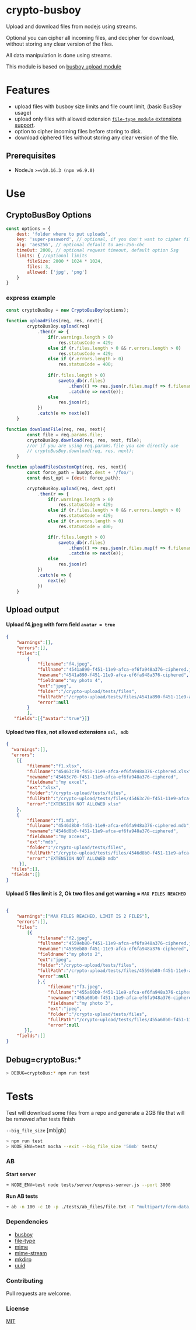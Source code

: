 # crypto-busboy
Upload and download files from nodejs using streams.

Optional you can cipher all incoming files, and decipher for download, without storing any clear version of the files.

All data manipulation is done using streams.  

This module is based on [busboy upload module](https://github.com/mscdex/busboy) 

# Features
* upload files with busboy size limits and file count limit, (basic BusBoy usage)
* upload only files with allowed extension [`file-type module` extensions support](https://github.com/sindresorhus/file-type#supported-file-types).
* option to cipher incoming files before storing to disk.
* download ciphered files without storing any clear version of the file.  

## Prerequisites
* NodeJs `>=v10.16.3 (npm v6.9.0)`

# Use
## CryptoBusBoy Options
```js
const options = {
    dest: 'folder where to put uploads',
    key: 'super-password', // optional, if you don't want to cipher files delete this
    alg: 'aes256', // optional default to aes-256-cbc
    timeOut: 2000, // optional request timeout, default option 5sg  
    limits: { //optional limits
        fileSize: 2000 * 1024 * 1024,
        files: 3,
        allowed: ['jpg', 'png']
    }
}
```

### express example
```js
const cryptoBusBoy = new CryptoBusBoy(options);
 
function uploadFiles(req, res, next){
        cryptoBusBoy.upload(req)
            .then(r => {
                if(r.warnings.length > 0)
                    res.statusCode = 429;
                else if (r.files.length > 0 && r.errors.length > 0)
                    res.statusCode = 429;
                else if (r.errors.length > 0)
                    res.statusCode = 400;
                
                if(r.files.length > 0)
                    saveto_db(r.files)
                        .then(() => res.json(r.files.map(f => f.filename)))
                        .catch(e => next(e));
                else
                    res.json(r);
            })
            .catch(e => next(e))
    }

function downloadFile(req, res, next){
        const file = req.params.file;
        cryptoBusBoy.download(req, res, next, file);
        //or if you are using req.params.file you can directly use
        // cryptoBusBoy.download(req, res, next);
    }

function uploadFilesCustomOpt(req, res, next){
        const force_path = busOpt.dest + '/foo/';
        const dest_opt = {dest: force_path};

        cryptoBusBoy.upload(req, dest_opt)
            .then(r => {
                if(r.warnings.length > 0)
                    res.statusCode = 429;
                else if (r.files.length > 0 && r.errors.length > 0)
                    res.statusCode = 429;
                else if (r.errors.length > 0)
                    res.statusCode = 400;

                if(r.files.length > 0)
                    saveto_db(r.files)
                        .then(() => res.json(r.files.map(f => f.filename)))
                        .catch(e => next(e));
                else
                    res.json(r)
            })
            .catch(e => {
                next(e)
            })
    }
```

## Upload output
#### Upload f4.jpeg with form field `avatar = true`

```json
{
    "warnings":[],
    "errors":[],
    "files":[
        {
            "filename":"f4.jpeg",
            "fullname":"4541a890-f451-11e9-afca-ef6fa948a376-ciphered.jpeg",
            "newname":"4541a890-f451-11e9-afca-ef6fa948a376-ciphered",
            "fieldname":"my photo 4",
            "ext":"jpeg",
            "folder":"/crypto-upload/tests/files",
            "fullPath":"/crypto-upload/tests/files/4541a890-f451-11e9-afca-ef6fa948a376-ciphered.jpeg",
            "error":null
        }
        ],
   "fields":[{"avatar":"true"}]}
```
#### Upload two files, not allowed extensions `xsl, mdb`

```json
{
  "warnings":[],
  "errors":
    [{
        "filename":"f1.xlsx",
        "fullname":"45463c70-f451-11e9-afca-ef6fa948a376-ciphered.xlsx",
        "newname":"45463c70-f451-11e9-afca-ef6fa948a376-ciphered",
        "fieldname":"my excel",
        "ext":"xlsx",
        "folder":"/crypto-upload/tests/files",
        "fullPath":"/crypto-upload/tests/files/45463c70-f451-11e9-afca-ef6fa948a376-ciphered.xlsx",
        "error":"EXTENSION NOT ALLOWED xlsx"
    },
    {
        "filename":"f1.mdb",
        "fullname":"4546d8b0-f451-11e9-afca-ef6fa948a376-ciphered.mdb",
        "newname":"4546d8b0-f451-11e9-afca-ef6fa948a376-ciphered",
        "fieldname":"my access",
        "ext":"mdb",
        "folder":"/crypto-upload/tests/files",
        "fullPath":"/crypto-upload/tests/files/4546d8b0-f451-11e9-afca-ef6fa948a376-ciphered.mdb",
        "error":"EXTENSION NOT ALLOWED mdb"
     }],
  "files":[],
  "fields":[]
}
```
#### Upload 5 files limit is 2, Ok two files and get warning = `MAX FILES REACHED`
```json

{
    "warnings":["MAX FILES REACHED, LIMIT IS 2 FILES"],
    "errors":[],
    "files":
        [{
            "filename":"f2.jpeg",
            "fullname":"4559eb80-f451-11e9-afca-ef6fa948a376-ciphered.jpeg",
            "newname":"4559eb80-f451-11e9-afca-ef6fa948a376-ciphered",
            "fieldname":"my photo 2",
            "ext":"jpeg",
            "folder":"/crypto-upload/tests/files",
            "fullPath":"/crypto-upload/tests/files/4559eb80-f451-11e9-afca-ef6fa948a376-ciphered.jpeg",
            "error":null
            },{
                "filename":"f3.jpeg",
                "fullname":"455a60b0-f451-11e9-afca-ef6fa948a376-ciphered.jpeg",
                "newname":"455a60b0-f451-11e9-afca-ef6fa948a376-ciphered",
                "fieldname":"my photo 3",
                "ext":"jpeg",
                "folder":"/crypto-upload/tests/files",
                "fullPath":"/crypto-upload/tests/files/455a60b0-f451-11e9-afca-ef6fa948a376-ciphered.jpeg",
                "error":null
       }],
    "fields":[]
}
```

## Debug=cryptoBus:*
```sh
> DEBUG=cryptoBus:* npm run test
```
# Tests
Test will download some files from a repo and generate a 2GB file that will be removed after tests finish

`--big_file_size` [mb|gb]

```bash
> npm run test
> NODE_ENV=test mocha --exit --big_file_size '50mb' tests/
```

### AB
**Start server**
```bash
➜ NODE_ENV=test node tests/server/express-server.js --port 3000
```
**Run AB tests**
```bash
➜ ab -n 100 -c 10 -p ./tests/ab_files/file.txt -T "multipart/form-data; boundary=1234567890" http://localhost:3000/busboy
```

### Dependencies
* [busboy](https://github.com/mscdex/busboy)
* [file-type](https://github.com/sindresorhus/file-type)
* [mime](https://github.com/broofa/node-mime#readme)
* [mime-stream](https://github.com/meyfa/mime-stream)
* [mkdirp](https://github.com/substack/node-mkdirp#readme)
* [uuid](https://github.com/kelektiv/node-uuid#readme)

### Contributing
Pull requests are welcome.

### License
[MIT](https://choosealicense.com/licenses/mit/)
